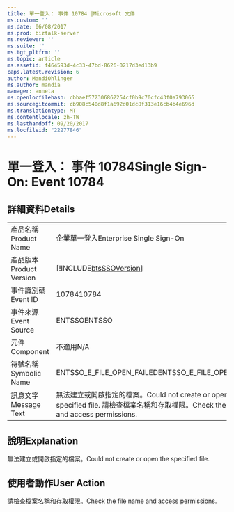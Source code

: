 ```yaml
---
title: 單一登入： 事件 10784 |Microsoft 文件
ms.custom: ''
ms.date: 06/08/2017
ms.prod: biztalk-server
ms.reviewer: ''
ms.suite: ''
ms.tgt_pltfrm: ''
ms.topic: article
ms.assetid: f464593d-4c33-47bd-8626-0217d3ed13b9
caps.latest.revision: 6
author: MandiOhlinger
ms.author: mandia
manager: anneta
ms.openlocfilehash: cbbaef572306862254cf0b9c70cfc43f0a793065
ms.sourcegitcommit: cb908c540d8f1a692d01dc8f313e16cb4b4e696d
ms.translationtype: MT
ms.contentlocale: zh-TW
ms.lasthandoff: 09/20/2017
ms.locfileid: "22277846"
---
```

# <a name="single-sign-on-event-10784"></a><span data-ttu-id="0d23c-102">單一登入： 事件 10784</span><span class="sxs-lookup"><span data-stu-id="0d23c-102">Single Sign-On: Event 10784</span></span>
## <a name="details"></a><span data-ttu-id="0d23c-103">詳細資料</span><span class="sxs-lookup"><span data-stu-id="0d23c-103">Details</span></span>  
  
|||  
|-|-|  
|<span data-ttu-id="0d23c-104">產品名稱</span><span class="sxs-lookup"><span data-stu-id="0d23c-104">Product Name</span></span>|<span data-ttu-id="0d23c-105">企業單一登入</span><span class="sxs-lookup"><span data-stu-id="0d23c-105">Enterprise Single Sign-On</span></span>|  
|<span data-ttu-id="0d23c-106">產品版本</span><span class="sxs-lookup"><span data-stu-id="0d23c-106">Product Version</span></span>|[!INCLUDE[btsSSOVersion](../includes/btsssoversion-md.md)]|  
|<span data-ttu-id="0d23c-107">事件識別碼</span><span class="sxs-lookup"><span data-stu-id="0d23c-107">Event ID</span></span>|<span data-ttu-id="0d23c-108">10784</span><span class="sxs-lookup"><span data-stu-id="0d23c-108">10784</span></span>|  
|<span data-ttu-id="0d23c-109">事件來源</span><span class="sxs-lookup"><span data-stu-id="0d23c-109">Event Source</span></span>|<span data-ttu-id="0d23c-110">ENTSSO</span><span class="sxs-lookup"><span data-stu-id="0d23c-110">ENTSSO</span></span>|  
|<span data-ttu-id="0d23c-111">元件</span><span class="sxs-lookup"><span data-stu-id="0d23c-111">Component</span></span>|<span data-ttu-id="0d23c-112">不適用</span><span class="sxs-lookup"><span data-stu-id="0d23c-112">N/A</span></span>|  
|<span data-ttu-id="0d23c-113">符號名稱</span><span class="sxs-lookup"><span data-stu-id="0d23c-113">Symbolic Name</span></span>|<span data-ttu-id="0d23c-114">ENTSSO_E_FILE_OPEN_FAILED</span><span class="sxs-lookup"><span data-stu-id="0d23c-114">ENTSSO_E_FILE_OPEN_FAILED</span></span>|  
|<span data-ttu-id="0d23c-115">訊息文字</span><span class="sxs-lookup"><span data-stu-id="0d23c-115">Message Text</span></span>|<span data-ttu-id="0d23c-116">無法建立或開啟指定的檔案。</span><span class="sxs-lookup"><span data-stu-id="0d23c-116">Could not create or open the specified file.</span></span> <span data-ttu-id="0d23c-117">請檢查檔案名稱和存取權限。</span><span class="sxs-lookup"><span data-stu-id="0d23c-117">Check the file name and access permissions.</span></span>|  
  
## <a name="explanation"></a><span data-ttu-id="0d23c-118">說明</span><span class="sxs-lookup"><span data-stu-id="0d23c-118">Explanation</span></span>  
 <span data-ttu-id="0d23c-119">無法建立或開啟指定的檔案。</span><span class="sxs-lookup"><span data-stu-id="0d23c-119">Could not create or open the specified file.</span></span>  
  
## <a name="user-action"></a><span data-ttu-id="0d23c-120">使用者動作</span><span class="sxs-lookup"><span data-stu-id="0d23c-120">User Action</span></span>  
 <span data-ttu-id="0d23c-121">請檢查檔案名稱和存取權限。</span><span class="sxs-lookup"><span data-stu-id="0d23c-121">Check the file name and access permissions.</span></span>